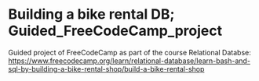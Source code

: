 # Building a bike rental DB; Guided_FreeCodeCamp_project

Guided project of FreeCodeCamp as part of the course Relational Databse:
https://www.freecodecamp.org/learn/relational-database/learn-bash-and-sql-by-building-a-bike-rental-shop/build-a-bike-rental-shop
